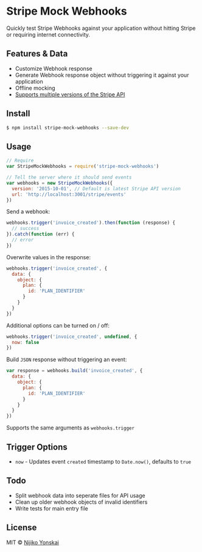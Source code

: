 # Stripe Mock Webhooks

Quickly test Stripe Webhooks against your application without hitting Stripe or requiring internet connectivity.

## Features & Data

- Customize Webhook response
- Generate Webhook response object without triggering it against your application
- Offline mocking
- [Supports multiple versions of the Stripe API](https://github.com/Nijikokun/stripe-mock-data)

## Install

```bash
$ npm install stripe-mock-webhooks --save-dev
```

## Usage

```js
// Require
var StripeMockWebhooks = require('stripe-mock-webhooks')

// Tell the server where it should send events
var webhooks = new StripeMockWebhooks({
  version: '2015-10-01', // Default is latest Stripe API version
  url: 'http://localhost:3001/stripe/events'
})
```

Send a webhook:

```js
webhooks.trigger('invoice_created').then(function (response) {
  // success
}).catch(function (err) {
  // error
})
```

Overwrite values in the response:

```js
webhooks.trigger('invoice_created', {
  data: {
    object: {
      plan: {
        id: 'PLAN_IDENTIFIER'
      }
    }
  }
})
```

Additional options can be turned on / off:

```js
webhooks.trigger('invoice_created', undefined, {
  now: false
})
```

Build `JSON` response without triggering an event:

```js
var response = webhooks.build('invoice_created', {
  data: {
    object: {
      plan: {
        id: 'PLAN_IDENTIFIER'
      }
    }
  }
})
```

Supports the same arguments as `webhooks.trigger`

## Trigger Options

- `now` - Updates event `created` timestamp to `Date.now()`, defaults to `true`

## Todo

- Split webhook data into seperate files for API usage
- Clean up older webhook objects of invalid identifiers
- Write tests for main entry file

## License

MIT © [Nijiko Yonskai](http://nijikokun.com)